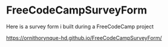 # FreeCodeCampSurveyForm
Here is a survey form i built during a FreeCodeCamp project 

https://ornithorynque-hd.github.io/FreeCodeCampSurveyForm/

